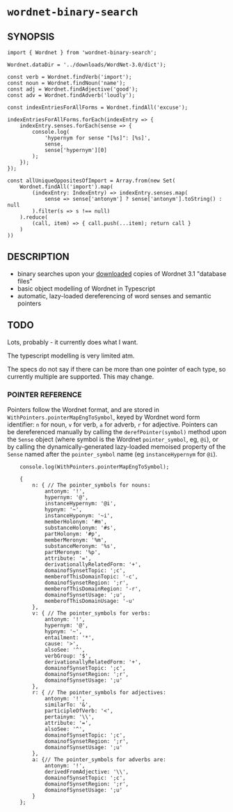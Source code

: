 # `wordnet-binary-search`

## SYNOPSIS

    import { Wordnet } from 'wordnet-binary-search';

    Wordnet.dataDir = '../downloads/WordNet-3.0/dict');

    const verb = Wordnet.findVerb('import');
    const noun = Wordnet.findNoun('name');
    const adj = Wordnet.findAdjective('good');
    const adv = Wordnet.findAdverb('loudly');

    const indexEntriesForAllForms = Wordnet.findAll('excuse');

    indexEntriesForAllForms.forEach(indexEntry => {
        indexEntry.senses.forEach(sense => {
            console.log(
                'hypernym for sense "[%s]": [%s]',
                sense,
                sense['hypernym'][0]
            );
        });
    });

    const allUniqueOppositesOfImport = Array.from(new Set(
        Wordnet.findAll('import').map(
            (indexEntry: IndexEntry) => indexEntry.senses.map(
                sense => sense['antonym'] ? sense['antonym'].toString() : null
            ).filter(s => s !== null)
        ).reduce(
            (call, item) => { call.push(...item); return call }
        )
    ))

## DESCRIPTION

- binary searches upon your [downloaded](https://wordnet.princeton.edu/download/current-version) copies of Wordnet 3.1 "database files"
- basic object modelling of Wordnet in Typescript
- automatic, lazy-loaded dereferencing of word senses and semantic pointers

## TODO

Lots, probably - it currently does what I want.

The typescript modelling is very limited atm.

The specs do not say if there can be more than one pointer of each type,
so currently multiple are supported. This may change.

### POINTER REFERENCE

Pointers follow the Wordnet format, and are stored in `WithPointers.pointerMapEngToSymbol`, keyed by Wordnet word form identifier: `n` for noun, `v` for verb, `a` for adverb, `r` for adjective. Pointers can be dereferenced manually by calling the `derefPointer(symbol)` method upon the `Sense` object (where symbol is the Wordnet `pointer_symbol`, eg, `@i`), or by calling the dynamically-generated lazy-loaded memoised property of the `Sense` named after the `pointer_symbol` name (eg `instanceHypernym` for `@i`).

```ecma
    console.log(WithPointers.pointerMapEngToSymbol);

    {
        n: { // The pointer_symbols for nouns:
            antonym: '!',
            hypernym: '@',
            instanceHypernym: '@i',
            hypnym: '~',
            instanceHyponym: '~i',
            memberHolonym: '#m',
            substanceHolonym: '#s',
            partHolonym: '#p',
            memberMeronym: '%m',
            substanceMeronym: '%s',
            partMeronym: '%p',
            attribute: '=',
            derivationallyRelatedForm: '+',
            domainofSynsetTopic: ';c',
            memberofThisDomainTopic: '-c',
            domainofSynsetRegion: ';r',
            memberofThisDomainRegion: '-r',
            domainofSynsetUsage: ';u',
            memberofThisDomainUsage: '-u'
        },
        v: { // The pointer_symbols for verbs:
            antonym: '!',
            hypernym: '@',
            hypnym: '~',
            entailment: '*',
            cause: '>',
            alsoSee: '^',
            verbGroup: '$',
            derivationallyRelatedForm: '+',
            domainofSynsetTopic: ';c',
            domainofSynsetRegion: ';r',
            domainofSynsetUsage: ';u'
        },
        r: { // The pointer_symbols for adjectives:
            antonym: '!',
            similarTo: '&',
            participleOfVerb: '<',
            pertainym: '\\',
            attribute: '=',
            alsoSee: '^',
            domainofSynsetTopic: ';c',
            domainofSynsetRegion: ';r',
            domainofSynsetUsage: ';u'
        },
        a: {// The pointer_symbols for adverbs are:
            antonym: '!',
            derivedFromAdjective: '\\',
            domainofSynsetTopic: ';c',
            domainofSynsetRegion: ';r',
            domainofSynsetUsage: ';u'
        }
    };
```
